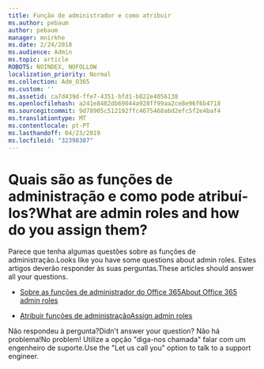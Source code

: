 ```yaml
---
title: Função de administrador e como atribuir
ms.author: pebaum
author: pebaum
manager: mnirkhe
ms.date: 2/24/2018
ms.audience: Admin
ms.topic: article
ROBOTS: NOINDEX, NOFOLLOW
localization_priority: Normal
ms.collection: Adm_O365
ms.custom: ''
ms.assetid: ca7d439d-ffe7-4351-bfd1-b022e4056138
ms.openlocfilehash: a241e8482db69044a928ff99aa2ce8e96f6b4718
ms.sourcegitcommit: 9d78905c512192ffc4675468abd2efc5f2e4baf4
ms.translationtype: MT
ms.contentlocale: pt-PT
ms.lasthandoff: 04/23/2019
ms.locfileid: "32398387"
---
```

# <a name="what-are-admin-roles-and-how-do-you-assign-them"></a><span data-ttu-id="efabf-102">Quais são as funções de administração e como pode atribuí-los?</span><span class="sxs-lookup"><span data-stu-id="efabf-102">What are admin roles and how do you assign them?</span></span>

<span data-ttu-id="efabf-103">Parece que tenha algumas questões sobre as funções de administração.</span><span class="sxs-lookup"><span data-stu-id="efabf-103">Looks like you have some questions about admin roles.</span></span> <span data-ttu-id="efabf-104">Estes artigos deverão responder às suas perguntas.</span><span class="sxs-lookup"><span data-stu-id="efabf-104">These articles should answer all your questions.</span></span>
  
- [<span data-ttu-id="efabf-105">Sobre as funções de administrador do Office 365</span><span class="sxs-lookup"><span data-stu-id="efabf-105">About Office 365 admin roles</span></span>](https://support.office.com/article/About-Office-365-admin-roles-da585eea-f576-4f55-a1e0-87090b6aaa9d.aspx)
    
- [<span data-ttu-id="efabf-106">Atribuir funções de administração</span><span class="sxs-lookup"><span data-stu-id="efabf-106">Assign admin roles</span></span>](https://support.office.com/article/assign-eac4d046-1afd-4f1a-85fc-8219c79e1504.aspx)
    
<span data-ttu-id="efabf-107">Não respondeu à pergunta?</span><span class="sxs-lookup"><span data-stu-id="efabf-107">Didn't answer your question?</span></span> <span data-ttu-id="efabf-108">Não há problema!</span><span class="sxs-lookup"><span data-stu-id="efabf-108">No problem!</span></span> <span data-ttu-id="efabf-109">Utilize a opção "diga-nos chamada" falar com um engenheiro de suporte.</span><span class="sxs-lookup"><span data-stu-id="efabf-109">Use the "Let us call you" option to talk to a support engineer.</span></span>
  


